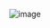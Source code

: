 ![image](https://github.com/Javiiiii11/Restaurante-el-filete-del-rinc-n/assets/159064679/44341468-c5ac-4ca7-bb91-a4aab6c69e32)

